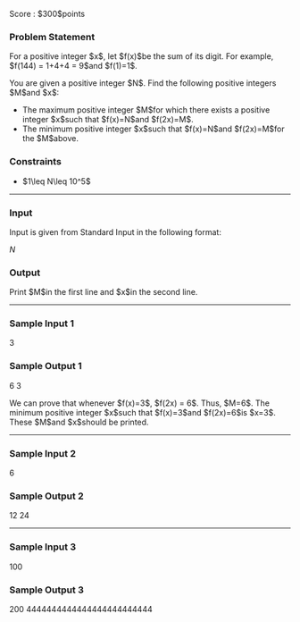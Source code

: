 
<div>

<span>

<span>

<p>
Score : $300$points
</p>

<div>

<section>

### **Problem Statement**

<p>
For a positive integer $x$, let $f(x)$be the sum of its digit. For example, $f(144) = 1+4+4 = 9$and $f(1)=1$.
</p>

<p>
You are given a positive integer $N$. Find the following positive integers $M$and $x$:
</p>

<ul>

<li>
The maximum positive integer $M$for which there exists a positive integer $x$such that $f(x)=N$and $f(2x)=M$.
</li>

<li>
The minimum positive integer $x$such that $f(x)=N$and $f(2x)=M$for the $M$above.
</li>

</ul>

</section>

</div>

<div>

<section>

### **Constraints**

<ul>

<li>
$1\leq N\leq 10^5$
</li>

</ul>

</section>

</div>

---

<div>

<div>

<section>

### **Input**

<p>
Input is given from Standard Input in the following format:
</p>

<div>

$N$
</div>

</section>

</div>

<div>

<section>

### **Output**

<p>
Print $M$in the first line and $x$in the second line.
</p>

</section>

</div>

</div>

---

<div>

<section>

### **Sample Input 1**

<div>

3

</div>

</section>

</div>

<div>

<section>

### **Sample Output 1**

<div>

6
3

</div>

<p>
We can prove that whenever $f(x)=3$, $f(2x) = 6$. Thus, $M=6$.
The minimum positive integer $x$such that $f(x)=3$and $f(2x)=6$is $x=3$. These $M$and $x$should be printed.
</p>

</section>

</div>

---

<div>

<section>

### **Sample Input 2**

<div>

6

</div>

</section>

</div>

<div>

<section>

### **Sample Output 2**

<div>

12
24

</div>

</section>

</div>

---

<div>

<section>

### **Sample Input 3**

<div>

100

</div>

</section>

</div>

<div>

<section>

### **Sample Output 3**

<div>

200
4444444444444444444444444

</div>

</section>

</div>

</span>

</span>

</div>
